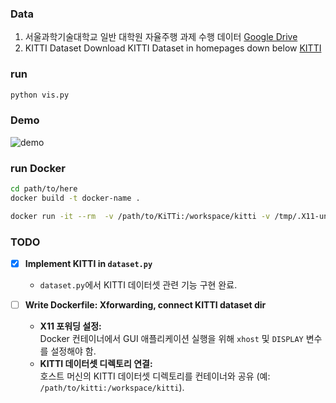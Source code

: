 ### Data 

1. 서울과학기술대학교 일반 대학원 자율주행 과제 수행 데이터 
[Google Drive](https://drive.google.com/file/d/1U2GsexF012DQ8k0Qee14fKBxwtdIBnzn/view?usp=sharing)
2. KITTI Dataset 
Download KITTI Dataset in homepages down below
[KITTI](https://www.cvlibs.net/datasets/kitti/)

### run
```bash 
python vis.py 
```

### Demo 
![demo](asset/demo.gif)

### run Docker 

```bash 
cd path/to/here 
docker build -t docker-name .

docker run -it --rm  -v /path/to/KiTTi:/workspace/kitti -v /tmp/.X11-unix:/tmp/.X11-unix --volume="$HOME/.Xauthority:/root/.Xauthority:rw"   -e DISPLAY=$DISPLAY   -e XDG_RUNTIME_DIR=/tmp --net=host docker-name 
```

### TODO

- [x] **Implement KITTI in `dataset.py`**  
  - `dataset.py`에서 KITTI 데이터셋 관련 기능 구현 완료.

- [ ] **Write Dockerfile: Xforwarding, connect KITTI dataset dir**  
  - **X11 포워딩 설정:**  
    Docker 컨테이너에서 GUI 애플리케이션 실행을 위해 `xhost` 및 `DISPLAY` 변수를 설정해야 함.
  - **KITTI 데이터셋 디렉토리 연결:**  
    호스트 머신의 KITTI 데이터셋 디렉토리를 컨테이너와 공유 (예: `/path/to/kitti:/workspace/kitti`).
